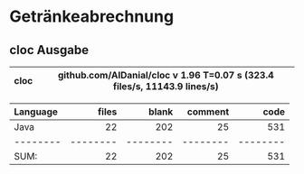 # Getränkeabrechnung

## cloc Ausgabe

<!-- CLOC-REPORT-START -->
cloc|github.com/AlDanial/cloc v 1.96  T=0.07 s (323.4 files/s, 11143.9 lines/s)
--- | ---

Language|files|blank|comment|code
:-------|-------:|-------:|-------:|-------:
Java|22|202|25|531
--------|--------|--------|--------|--------
SUM:|22|202|25|531
<!-- CLOC-REPORT-END -->